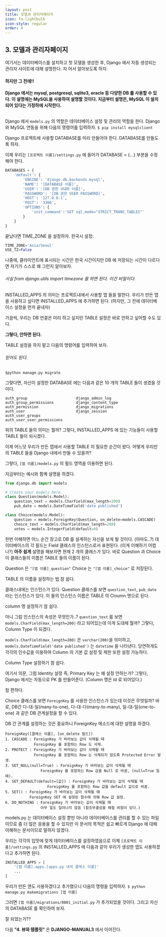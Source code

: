 ```yaml
---
layout: post
title: 모델과 관리자페이지
icon: fa-lightbulb
icon-style: regular
order: 4
---
```


<h2>3. 모델과 관리자페이지</h2>

여기서는 데이터베이스를 설치하고 첫 모델을 생성한 후,
Django 에서 자동 생성되는 관리자 사이트에 대해 설명한다.
자 어서 알아보도록 하자.

<h4>하지만 그 전에!!</h4>

<strong>
Django 에서는  mysql, postgresql, sqlite3, oracle 등 다양한 DB 를 사용할 수 있다.
이 설명에는 MySQL을 사용하여 설명할 것이다.
지금부터 설명은, MySQL 이 설치되어 있다는 가정하에 시작한다.
</strong>

<br>
<br>

Django 에서 `models.py` 의 역할은 데이터베이스 설정 및 관리의 역할을 한다.
Django 와 MySQL 연동을 위해 다음의 명령어를 입력하자.
`$ pip install mysqlclient`

Django 프로젝트에 사용할 DATABASE를 미리 만들어야 한다.
DATABASE를 만들도록 하자.

이제 우리는 `[프로젝트 이름]/settings.py` 에 들어가 DATABASE = {...} 부분을 수정해야 한다.

```python
DATABASES = {
    'default': {
        'ENGINE': 'django.db.backends.mysql',
        'NAME': '[DATABASE 이름]',
        'USER': '[DB 권한 USER 이름]',
        'PASSWORD': '[DB 권한 USER PASSWORD]',
        'HOST': '127.0.0.1',
        'POST': '3306',
        'OPTIONS': {
            'init_command':'SET sql_mode="STRICT_TRANS_TABLES"'
        }
    }
}
```

끝났다면 TIME_ZONE 을 설정하자.
한국시 설정:

```python
TIME_ZONE='Asia/Seoul'
USE_TZ=False
```

나중에, 클라이언트에 표시되는 시간은 한국 시간이지만 DB 에 저장되는 시간이 다르다면 자기가 스스로 왜 그런지 알아보자.
<h6>사실 from django.utils import timezone 을 하면 된다. 이건 비밀이다.</h6>

INSTALLED_APPS 의 의미는 프로젝트내에서 사용할 앱 들을 말한다.
우리가 만든 앱을 사용하고 싶다면 INSTALLED_APPS 에 추가하면 된다. (하지만, 그 전에 데이터베이스 설정을 먼저 끝내자)

가끔씩, 우리는 DB 연결은 미리 하고 싶지만 TABLE 설정은 바로 안하고 싶어할 수도 있다.

<strong>그렇다, 안하면 된다.</strong>

TABLE 설정을 하지 말고 다음의 명령어를 입력하여 보자.
<h6>믿어도 된다.</h6>

`$python manage.py migrate`

그렇다면, 자신이 설정한 DATABASE 에는 다음과 같은 10 개의 TABLE 들이 생겼을 것이다.

```text
auth_group                      django_admin_log
auth_group_permissions          django_content_type
auth_permission                 django_migrations
auth_user                       django_session
auth_user_groups
auth_user_user_permissions
```

위의 TABLE 들의 의미는 뭘까?
그렇다, INSTALLED_APPS 에 있는 기능들이 사용할 TABLE 들이 되시겠다.

이제 어느덧 우리가 만든 앱에서 사용할 TABLE 이 필요한 순간이 왔다.
어떻게 우리만의 TABLE 들을 Django 내에서 만들 수 있을까?

그렇다, `[앱 이름]/models.py` 의 필드 영역을 이용하면 된다.

지금부터는 예시와 함꼐 설명을 하겠다.

```python
from django.db import models

# Create your models here.
class Question(models.Model):
    question_text = models.CharField(max_length=200)
    pub_date = models.DateTimeField('date published')

class Choice(models.Model):
    question = models.ForeignKey(Question, on_delete=models.CASCADE)
    choice_text = models.CharField(max_length=200)
    votes = models.IntegerField(default=0)
```

한번 이해하면 어느 순간 장고로 DB 를 설계하는 자신을 보게 될 것이다. (아마도..?)
데이터베이스의 각 필드는 Field 클래스의 인스턴스로서 표현된다. (이게 이해하기 어렵나?)
<strong>아주 쉽게</strong> 설명을 해보자면 현재 2 개의 클래스가 있다.
바로 Question 과 Choice 이 클래스들의 이름은 TABLE 들의 이름이 된다.

Question 은 `"[앱 이름]_question"`
Choice 는 `"[앱 이름]_choice"` 로 저장된다.

TABLE 의 이름을 설정하는 법 참 쉽다.

클래스내에는 인스턴스가 있다.
Question 클래스를 보면 `question_text`, `pub_date` 라는 인스턴스가 있다.
이 둘의 인스턴스 이름은 TABLE 의 Cloumn 명으로 된다.

column 명 설정하기 참 쉽다.

아니 그럼 인스턴스의 속성은 무엇인가..?
`question_text` 를 보면 `models.CharField(max_length=200)` 라고 되어있는데 이게 도대체 뭘까?
그렇다, Column Type 이 되겠다.

`models.CharField(max_length=200)` 은 `varchar(200)`을 의미하고,
`models.DateTimeField('date published')` 는 `datetime` 을 나타낸다.
당연하게도 각각의 인수값을 이용하여 Column 의 기본 값 설정 및 제한 또한 설정 가능하다.

Column Type 설정하기 참 쉽다.

여기서 의문, 그럼 Identity 설정 즉, Primary Key 는 왜 설정 안하는가?
그렇다, Django 에서는 자동으로 PK 를 만들어준다. (Column 명은 id 로 되어있다.)

참 편하다.

Choice 클래스를 보면 `ForeignKey` 를 사용한 인스턴스가 있는데 이것은 무엇일까?
바로, DB간 다-대-일(many-to-one), 다-대-다(many-to-many), 일-대-일(one-to-one) 과 같은 DB 관계설정을 할 수 있다.


DB 간 관계를 설정하는 것은 중요하니 ForeignKey 메소드에 대한 설명을 하겠다.

```text
ForeignKey([클래스 이름], [on_delete 필드])
1. CASCADE : ForeignKey 가 바라보는 값이 삭제될 때
             ForeignKey 를 포함하는 Row 도 삭제.
2. PROTECT : ForeignKey 가 바라보는 값이 삭제될 때
             ForeignKey 를 포함하는 Row 는 삭제되지 않도록 Protected Error 발생.
3. SET_NULL(null=True) : ForeignKey 가 바라보는 값이 삭제될 때
                ForeignKey 를 포함하는 Row 값을 Null 로 바꿈, (null=True 일 때).
4. SET_DEFAULT(default=[값]) : ForeignKey 가 바라보는 값이 삭제될 때
                   ForeignKey 를 포함하는 Row 값을 default 값으로 바꿈.
5. SET() : ForeignKey 가 바라보는 값이 삭제될 때
           ForeignKey SET 에 설정된 함수에 의해 Row 값 설정.
6. DO_NOTHING : ForeignKey 가 바라보는 값이 삭제될 때
                아무 일도 일어나지 않음 (참조무결성을 해칠 위험이 있다.)
```

models.py 는 데이터베이스 설정 뿐만 아니라 데이터베이스를 관리를 할 수 있는 파일이므로
좀 더 많은 응용을 할 수 있지만 이 문서의 목적은 쉽고 빠르게 Django 에 대해 이해하는 문서이므로
말하지 않겠다.

우리는 각각의 입맛에 맞게 데이터베이스를 설정하였음으로 이제
`[프로젝트 이름]/settings.py` 의 INSTALLED_APPS 에 다음과 같이
우리가 생성한 앱도 사용하겠다고 추가하면 된다.

```python
INSTALLED_APPS = [
    '[앱 이름].apps.[apps.py 내의 클래스 이름]'
    ...
]
```

우리가 만든 앤도 사용하겠다고 추가했으니 다음의 명령을 입력하자.
`$ python manage.py makemigrations [앱 이름]`

그러면 `[앱 이름]/migrations/0001_initial.py` 가 추가되었을 것이다.
그리고 자신의 DATABASE 를 확인하여 보자.

잘 되었는가??

다음 <strong> "4. 뷰와 템플릿" </strong> 은 <strong>DJANGO-MANUAL3</strong> 에서 이어진다.